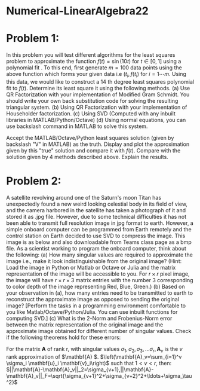 # Numerical-LinearAlgebra22
# Problem 1:
In this problem you will test different algorithms for the least squares problem to approximate the function $f(t)=\sin (10 t)$ for $t \in[0,1]$ using a polynomial fit . To this end, first generate $m=100$ data points using the above function which forms your given data i.e $\left(t_i, f\left(t_i\right)\right.$ for $i=1 \cdots m$. Using this data, we would like to construct a 14 th degree least squares polynomial fit to $f(t)$. Determine its least square it using the following methods.
(a) Use QR Factorization with your implementation of Modified Gram Schmidt. You should write your own back substitution code for solving the resulting triangular system.
(b) Using QR Factorization with your implementation of Householder factorization.
(c) Using SVD (Computed with any inbuilt libraries in MATLAB/Python/Octave)
(d) Using normal equations, you can use backslash command in MATLAB to solve this system.

Accept the MATLAB/Octave/Python least squares solution (given by backslash "V" in MATLAB) as the truth. Display and plot the approximation given by this "true" solution and compare it with $f(t)$. Compare with the solution given by 4 methods described above. Explain the results.

# Problem 2:

A satellite revolving around one of the Saturn's moon Titan has unexpectedly found a new weird looking celestial body in its field of view, and the camera harbored in the satellite has taken a photograph of it and stored it as .jpg file. However, due to some technical difficulties it has not been able to transmit full resolution image in jpg format to earth. However, a simple onboard computer can be programmed from Earth remotely and the control station on Earth decided to use SVD to compress the image. This image is as below and also downloadable from Teams class page as a bmp file. As a scientist working to program the onboard computer, think about the following:
(a) How many singular values are required to approximate the image i.e., make it look indistinguishable from the original image? (Hint: Load the image in Python or Matlab or Octave or Julia and the matrix representation of the image will be accessible to you. For $r \times r$ pixel image, the image will have $r \times r \times 3$ matrix entries with the number 3 corresponding to color depth of the image representing Red, Blue, Green.)
(b) Based on your observation in (a), how many entries need to be transmitted to earth to reconstruct the approximate image as opposed to sending the original image?
[Perform the tasks in a programming environment comfortable to you like Matlab/Octave/Python/Julia. You can use inbuilt functions for computing SVD.]
(c) What is the 2-Norm and Frobenius-Norm error between the matrix representation of the original image and the approximate image obtained for different number of singular values. Check if the following theorems hold for these errors:

For the matrix $\mathbf{A}$ of rank $\mathrm{r}$, with singular values $\sigma_1, \sigma_2, \sigma_3, \ldots \sigma_r, \mathbf{A}_v$ is the $v$ rank approximation of $\mathbf{A} $. $\left(\mathbf{A}_v=\sum_{i=1}^v \sigma_i \mathbf{u}_i \mathbf{v}_i\right)$ such that $1<v<r$, then: $||\mathbf{A}-\mathbf{A}_v||_2=\sigma_{v+1},||\mathbf{A}-\mathbf{A}_v||_F=\sqrt{\sigma_{v+1}^2+\sigma_{v+2}^2+\ldots+\sigma_\tau^2}$

